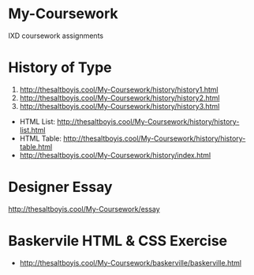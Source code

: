 # My-Coursework
IXD coursework assignments

# History of Type
1. http://thesaltboyis.cool/My-Coursework/history/history1.html
2. http://thesaltboyis.cool/My-Coursework/history/history2.html
3. http://thesaltboyis.cool/My-Coursework/history/history3.html
* HTML List: http://thesaltboyis.cool/My-Coursework/history/history-list.html
* HTML Table: http://thesaltboyis.cool/My-Coursework/history/history-table.html
* http://thesaltboyis.cool/My-Coursework/history/index.html

# Designer Essay
http://thesaltboyis.cool/My-Coursework/essay

# Baskervile HTML & CSS Exercise
* http://thesaltboyis.cool/My-Coursework/baskerville/baskerville.html
